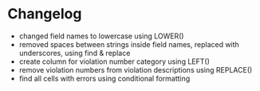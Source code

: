 # Changelog

- changed field names to lowercase using LOWER()
- removed spaces between strings inside field names, replaced with underscores, using find & replace
- create column for violation number category using LEFT()
- remove violation numbers from violation descriptions using REPLACE()
- find all cells with errors using conditional formatting